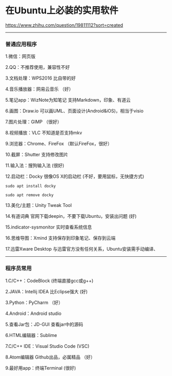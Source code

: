 # 在Ubuntu上必装的实用软件


https://www.zhihu.com/question/19811112?sort=created

--------------------------------------------
### 普通应用程序

1.微信：网页版

2.QQ：不推荐使用，兼容性不好

3.文档处理：WPS2016  比自带的好

4.音乐播放器：网易云音乐 （好）

5.笔记app：WizNote为知笔记 支持Markdown，印象、有道云

6.画图：Draw.io 可以画UML、页面设计(Android&iOS)，相当于visio

7.图片处理：GIMP （很好）

8.视频播放：VLC 不知道是否支持mkv

9.浏览器：Chrome、FireFox （默认FireFox，很好）

10.截屏：Shutter  支持修改图片

11.输入法：搜狗输入法 (很好)

12.启动栏：Docky  很像OS X的启动栏 (不好，要用鼠标，无快捷方式)

    sudo apt install docky

    sudo apt remove docky

13.美化/主题：Unity Tweak Tool

14.有道词典 官网下载deepin，不要下载Ubuntu，安装出问题 (好)

15.indicator-sysmonitor  实时查看系统信息

16.思维导图：Xmind  支持保存到印象笔记、保存到云端

17.迅雷Xware Desktop  与迅雷官方没有任何关系，Ubuntu安装需手动编译、

--------------------------------------
### 程序员常用


1.C/C++：CodeBlock  (终端直接gcc或g++)

2.JAVA：Intellij IDEA  比Eclipse强大 (好)

3.Python：PyCharm （好）

4.Android：Android studio

5.查看Jar包：JD-GUI  查看jar中的源码

6.HTML编辑器：Sublime

7.C/C++ IDE：Visual Studio Code (VSC)

8.Atom编辑器  Github出品，必属精品 （好）

9.最好用app：终端Terminal (很好)
